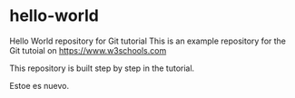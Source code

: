 # hello-world
Hello World repository for Git tutorial
This is an example repository for the Git tutoial on https://www.w3schools.com

This repository is built step by step in the tutorial.

Estoe es nuevo.
